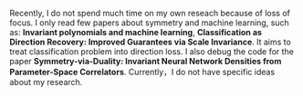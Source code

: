 Recently, I do not spend much time on my own reseach because of loss of focus. I only read few papers about symmetry and machine learning, such as:
**Invariant polynomials and machine learning**, **Classification as Direction Recovery: Improved Guarantees via Scale Invariance**. 
It aims to treat classification problem into direction loss. I also debug the code for the paper 
**Symmetry-via-Duality: Invariant Neural Network Densities from Parameter-Space Correlators**. Currently，I do not 
have specific ideas about my research.
  
  
  

